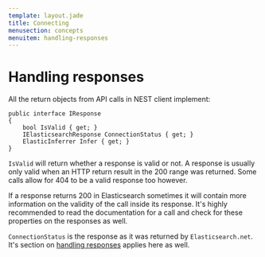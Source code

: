 ```yaml
---
template: layout.jade
title: Connecting
menusection: concepts
menuitem: handling-responses
---
```



# Handling responses


All the return objects from API calls in NEST client implement:
	
	public interface IResponse
	{
		bool IsValid { get; }
		IElasticsearchResponse ConnectionStatus { get; }
		ElasticInferrer Infer { get; }
	}

`IsValid` will return whether a response is valid or not. A response is usually only valid when an HTTP return result in the 200 range was returned. Some calls allow for 404 to be a valid response too however.

If a response returns 200 in Elasticsearch sometimes it will contain more information on the validity of the call inside its response. It's highly recommended to read the documentation for a call and check for these properties on the responses as well. 

`ConnectionStatus` is the response as it was returned by `Elasticsearch.net`. It's section on 
[handling responses](/elasticsearch-net/handling-responses.html) applies here as well.
